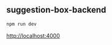 ## suggestion-box-backend

```bash
npm run dev
```

[http://localhost:4000](http://localhost:4000) 
